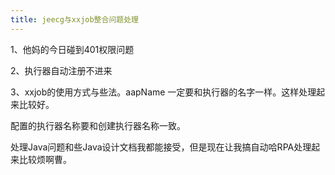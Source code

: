 ```yaml
---
title: jeecg与xxjob整合问题处理
---
```


1、他妈的今日碰到401权限问题

2、执行器自动注册不进来

3、xxjob的使用方式与些法。aapName 一定要和执行器的名字一样。这样处理起来比较好。

配置的执行器名称要和创建执行器名称一致。

处理Java问题和些Java设计文档我都能接受，但是现在让我搞自动哈RPA处理起来比较烦啊曹。






